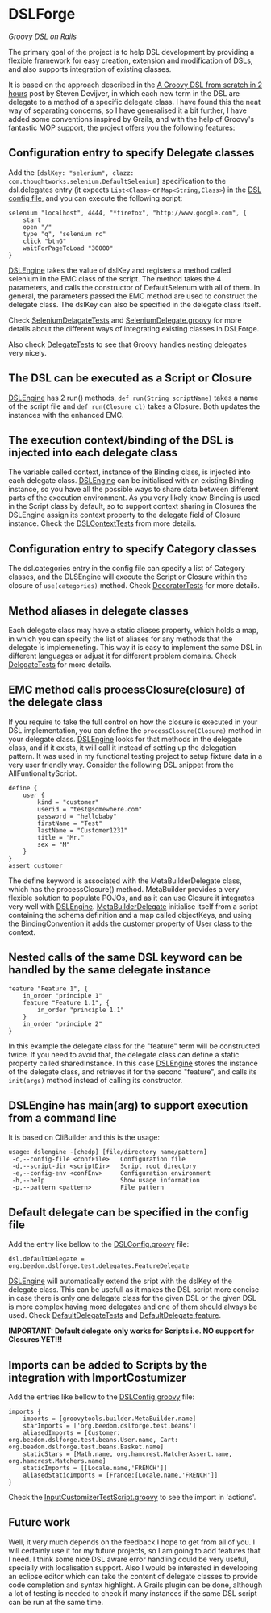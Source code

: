 DSLForge
========

*Groovy DSL on Rails*

The primary goal of the project is to help DSL development by providing a flexible framework for easy creation,
extension and modification of DSLs, and also supports integration of existing classes.

It is based on the approach described in the
[A Groovy DSL from scratch in 2 hours](http://groovy.dzone.com/news/groovy-dsl-scratch-2-hours) post by Steven Devijver,
in which each new term in the DSL are delegate to a method of a specific delegate class. I have found this the 
neat way of separating concerns, so I have generalised it a bit further, I have added some conventions inspired 
by Grails, and with the help of Groovy's fantastic MOP support, the project offers you the following features:


Configuration entry to specify Delegate classes
-----------------------------------------------

Add the `[dslKey: "selenium", clazz: com.thoughtworks.selenium.DefaultSelenium]` specification to the dsl.delegates 
entry (it expects `List<Class>` or `Map<String,Class>`) in the 
[DSL config file](https://github.com/kovax/dslforge/blob/master/src/test/conf/DelegateTestConfig.groovy),
and you can execute the following script:

    selenium "localhost", 4444, "*firefox", "http://www.google.com", {
        start
        open "/"
        type "q", "selenium rc"
        click "btnG"
        waitForPageToLoad "30000"
    }

[DSLEngine](https://github.com/kovax/dslforge/blob/master/src/main/groovy/org/beedom/dslforge/DSLEngine.groovy)
takes the value of dslKey and registers a method called selenium in the EMC class of the script. 
The method takes the 4 parameters, and calls the constructor of DefaultSelenum with all of them. In general, 
the parameters passed the EMC method are used to construct the delegate class. The dslKey can also be specified 
in the delegate class itself.

Check [SeleniumDelagateTests](https://github.com/kovax/dslforge/blob/master/src/test/groovy/org/beedom/dslforge/test/SeleniumDelagateTests.groovy)
and [SeleniumDelegate.groovy](https://github.com/kovax/dslforge/blob/master/src/test/groovy/org/beedom/dslforge/test/delegates/SeleniumDelegate.groovy)
for more details about the different ways of integrating existing classes in DSLForge.

Also check [DelegateTests](https://github.com/kovax/dslforge/blob/master/src/test/groovy/org/beedom/dslforge/test/DelegateTests.groovy)
to see that Groovy handles nesting delegates very nicely.


The DSL can be executed as a Script or Closure
-----------------------------------------------------

[DSLEngine](https://github.com/kovax/dslforge/blob/master/src/main/groovy/org/beedom/dslforge/DSLEngine.groovy)
has 2 run() methods, `def run(String scriptName)` takes a name of the script file and `def run(Closure cl)` takes
a Closure. Both updates the instances with the enhanced EMC.


The execution context/binding of the DSL is injected into each delegate class
-----------------------------------------------------------------------------

The variable called context, instance of the Binding class, is injected into each delegate class. 
[DSLEngine](https://github.com/kovax/dslforge/blob/master/src/main/groovy/org/beedom/dslforge/DSLEngine.groovy)
can be initialised with an existing Binding instance, so you have all the possible ways to share data between 
different parts of the execution environment. As you very likely know Binding is used in the Script class by default, 
so to support context sharing in Closures the DSLEngine assign its context property to the delegate field of Closure
instance.
Check the [DSLContextTests](https://github.com/kovax/dslforge/blob/master/src/test/groovy/org/beedom/dslforge/test/DSLContextTests.groovy)
from more details.


Configuration entry to specify Category classes
-----------------------------------------------

The dsl.categories entry in the config file can specify a list of Category classes, and the DLSEngine will execute
the Script or Closure within the closure of `use(categories)` method.
Check [DecoratorTests](https://github.com/kovax/dslforge/blob/master/src/test/groovy/org/beedom/dslforge/test/DecoratorTests.groovy)
for more details.


Method aliases in delegate classes
----------------------------------

Each delegate class may have a static aliases property, which holds a map, in which you can specify the list of aliases
for any methods that the delegate is implemeneting. This way it is easy to implement the same DSL in different languages
or adjust it for different problem domains. 
Check [DelegateTests](https://github.com/kovax/dslforge/blob/master/src/test/groovy/org/beedom/dslforge/test/DelegateTests.groovy)
for more details. 


EMC method calls processClosure(closure) of the delegate class
--------------------------------------------------------------

If you require to take the full control on how the closure is executed in your DSL implementation, you can define
the `processClosure(Closure)` method in your delegate class.
[DSLEngine](https://github.com/kovax/dslforge/blob/master/src/main/groovy/org/beedom/dslforge/DSLEngine.groovy)
looks for that methods in the delegate class,
and if it exists, it will call it instead of setting up the delegation pattern. It was used in my functional testing
project to setup fixture data in a very user friendly way. Consider the following DSL snippet from the AllFuntionalityScript.

    define {
        user {
            kind = "customer"
            userid = "test@somewhere.com"
            password = "hellobaby"
            firstName = "Test"
            lastName = "Customer1231"
            title = "Mr."
            sex = "M"
        }
    }
    assert customer

The define keyword is associated with the MetaBuilderDelegate class, which has the processClosure() method. 
MetaBuilder provides a very flexible solution to populate POJOs, and as it can use Closure it integrates very well 
with [DSLEngine](https://github.com/kovax/dslforge/blob/master/src/main/groovy/org/beedom/dslforge/DSLEngine.groovy).
[MetaBuilderDelegate](https://github.com/kovax/dslforge/blob/master/src/test/groovy/org/beedom/dslforge/test/delegates/MetaBuilderDelegate.groovy) 
initialise itself from a script containing the schema definition and a map called
objectKeys, and using the [BindingConvention](https://github.com/kovax/dslforge/blob/master/src/main/groovy/org/beedom/dslforge/BindingConvention.groovy)
it adds the customer property of User class to the context.


Nested calls of the same DSL keyword can be handled by the same delegate instance
---------------------------------------------------------------------------------

    feature "Feature 1", {
        in_order "principle 1"
        feature "Feature 1.1", {
            in_order "principle 1.1"
        }
        in_order "principle 2"
    }

In this example the delegate class for the "feature" term will be constructed twice. If you need to avoid that,
the delegate class can define a static property called sharedInstance. In this case
[DSLEngine](https://github.com/kovax/dslforge/blob/master/src/main/groovy/org/beedom/dslforge/DSLEngine.groovy)
stores the instance of the delegate class, and retrieves it for the second "feature", and calls its `init(args)` 
method instead of calling its constructor.


DSLEngine has main(arg) to support execution from a command line
----------------------------------------------------------------

It is based on CliBuilder and this is the usage:

    usage: dslengine -[chedp] [file/directory name/pattern]
     -c,--config-file <confFile>   Configuration file
     -d,--script-dir <scriptDir>   Script root directory
     -e,--config-env <confEnv>     Configuration environment
     -h,--help                     Show usage information
     -p,--pattern <pattern>        File pattern


Default delegate can be specified in the config file
----------------------------------------------------

Add the entry like bellow to the 
[DSLConfig.groovy](https://github.com/kovax/dslforge/blob/master/src/test/conf/DefaultDelegateTestConfig.groovy) file:

    dsl.defaultDelegate = org.beedom.dslforge.test.delegates.FeatureDelegate

[DSLEngine](https://github.com/kovax/dslforge/blob/master/src/main/groovy/org/beedom/dslforge/DSLEngine.groovy)
will automatically extend the sript with the dslKey of the delegate class. This can be usefull as it makes
the DSL script more concise in case there is only one delegate class for the given DSL or the given DSL is more complex
having more delegates and one of them should always be used.
Check [DefaultDelegateTests](https://github.com/kovax/dslforge/blob/master/src/test/groovy/org/beedom/dslforge/test/DefaultDelegateTests.groovy)
and [DefaultDelegate.feature](https://github.com/kovax/dslforge/blob/master/src/test/scripts/DefaultDelegate.feature).

**IMPORTANT: Default delegate only works for Scripts i.e. NO support for Closures YET!!!**


Imports can be added to Scripts by the integration with ImportCostumizer 
----------------------------------------------------

Add the entries like bellow to the 
[DSLConfig.groovy](https://github.com/kovax/dslforge/blob/master/src/test/conf/ImportCustomizerTestConfig.groovy) file:

    imports {
        imports = [groovytools.builder.MetaBuilder.name]
        starImports = ['org.beedom.dslforge.test.beans']
        aliasedImports = [Customer: org.beedom.dslforge.test.beans.User.name, Cart: org.beedom.dslforge.test.beans.Basket.name]
        staticStars = [Math.name, org.hamcrest.MatcherAssert.name, org.hamcrest.Matchers.name]
        staticImports = [[Locale.name,'FRENCH']]
        aliasedStaticImports = [France:[Locale.name,'FRENCH']]
    }

Check the [InputCustomizerTestScript.groovy](https://github.com/kovax/dslforge/blob/master/src/test/script/ImportCustomizerTestScript.groovy)
to see the import in 'actions'.


Future work
----------------------------------------------------------------

Well, it very much depends on the feedback I hope to get from all of you. I will certainly use it for my future
projects, so I am going to add features that I need. I think some nice DSL aware error handling could be very useful, 
specially with localisation support. Also I would be interested in developing an eclipse editor which can take
the content of delegate classes to provide code completion and syntax highlight. A Grails plugin can be done,
although a lot of testing is needed to check if many instances if the same DSL script can be run at the same time.
